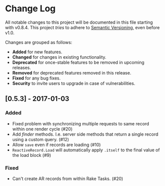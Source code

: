# Change Log

All notable changes to this project will be documented in this file starting with v0.8.4.
This project *tries* to adhere to [Semantic Versioning](http://semver.org/), even before v1.0.

Changes are grouped as follows:
- **Added** for new features.
- **Changed** for changes in existing functionality.
- **Deprecated** for once-stable features to be removed in upcoming releases.
- **Removed** for deprecated features removed in this release.
- **Fixed** for any bug fixes.
- **Security** to invite users to upgrade in case of vulnerabilities.

<!--
Whitespace conventions:
- 4 spaces before ## titles
- 2 spaces before ### titles
- 1 spaces before normal text
 -->

## [0.5.3] - 2017-01-03


### Added

- Fixed problem with synchronizing multiple requests to same record within one render cycle (#20)
- Add *finder* methods.  I.e. server side methods that return a single record using a custom query. (#12)
- Allow `save` even if records are loading (#10)
- `ReactiveRecord.Load` will automatically apply `.itself` to the final value of the load block (#9)


### Fixed

- Can't create AR records from within Rake Tasks. (#20)
